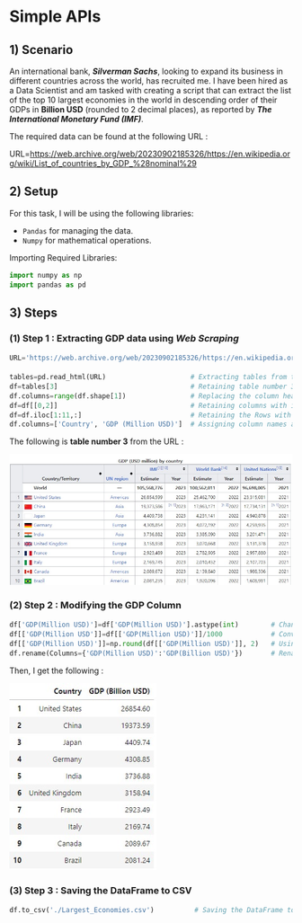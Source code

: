 # Simple APIs
## 1) Scenario
An international bank, ***Silverman Sachs***, looking to expand its business in different countries across the world, has recruited me. I have been hired as a Data Scientist and am tasked with creating a script that can extract the list of the top 10 largest economies in the world in descending order of their GDPs in **Billion USD** (rounded to 2 decimal places), as reported by ***The International Monetary Fund (IMF)***.

The required data can be found at the following URL :

URL=https://web.archive.org/web/20230902185326/https://en.wikipedia.org/wiki/List_of_countries_by_GDP_%28nominal%29



## 2) Setup
For this task, I will be using the following libraries:
* `Pandas` for managing the data.
* `Numpy` for mathematical operations.

Importing Required Libraries:
```python
import numpy as np
import pandas as pd
```


## 3) Steps
### (1) Step 1 : Extracting GDP data using ***Web Scraping***
```python
URL='https://web.archive.org/web/20230902185326/https://en.wikipedia.org/wiki/List_of_countries_by_GDP_%28nominal%29'

tables=pd.read_html(URL)                     # Extracting tables from the webpage using pandas.
df=tables[3]                                 # Retaining table number 3 as the required dataframe.
df.columns=range(df.shape[1])                # Replacing the column headers with column numbers
df=df[[0,2]]                                 # Retaining columns with index 0 and 2 (name of country and value of GDP)
df=df.iloc[1:11,:]                           # Retaining the Rows with index 1 to 10, indicationg the top 10 economies of the world.
df.columns=['Country', 'GDP (Million USD)']  # Assigning column names as "Country" and "GDP (Million USD)"
```
The following is **table number 3** from the URL :

![GDP table from the URL](https://github.com/Atikers/Images/blob/main/Project%20%231%20-%20image%20(1).jpg)


### (2) Step 2 : Modifying the GDP Column
```python
df['GDP(Million USD)']=df['GDP(Million USD)'].astype(int)        # Changing the data type of the 'GDP(Million USD)' column to integer. Using astype() method
df[['GDP(Million USD']]=df[['GDP(Million USD)']]/1000            # Converting the GDP value in Million USD to Billion USD
df[['GDP(Million USD)']]=np.round(df[['GDP(Million USD)']], 2)   # Using numpy.round() method to round the value to 2 decimal places.
df.rename(Columns={'GDP(Million USD)':'GDP(Billion USD)'})       # Renaming the column header from 'GDP (Million USD)' to 'GDP(Billion USD)'
```
Then, I get the following :

![GDP table](https://github.com/Atikers/images/blob/main/Project%20%231%20-%20image%20(2).jpg)


### (3) Step 3 : Saving the DataFrame to CSV
```python
df.to_csv('./Largest_Economies.csv')          # Saving the DataFrame to a CSV file named "Largest_Economies.csv"
```
